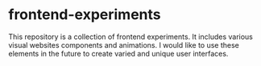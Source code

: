 # frontend-experiments
This repository is a collection of frontend experiments. It includes various visual websites components and animations. I would like to use these elements in the future to create varied and unique user interfaces.
